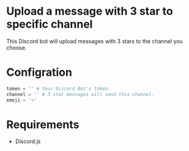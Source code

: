 # Upload a message with 3 star to specific channel
This Discord bot will upload messages with 3 stars to the channel you choose.

# Configration

```py
token = '' # Your Discord Bot's token.
channel = '' # 3 star messages will send this channel.
emoji = '⭐'
```

# Requirements

- Discord.js
